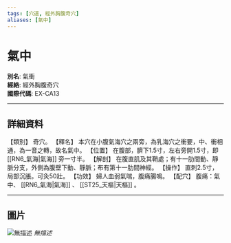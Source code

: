 ```yaml
---
tags: [穴道, 經外胸腹奇穴]
aliases: [氣中]
---
```


# 氣中

**別名**: 氣衝  
**經絡**: 經外胸腹奇穴  
**國際代碼**: EX-CA13  

---

## 詳細資料
【類別】
奇穴。
【釋名】
本穴在小腹氣海穴之兩旁，為乳海穴之衝要，中、衝相通，為一音之轉，故名氣中。
【位置】
在腹部，臍下1.5寸，左右旁開1.5寸，即 [[RN6_氣海|氣海]] 旁一寸半。
【解剖】
在腹直肌及其鞘處；有十一肋間動、靜脈分支，外側為腹壁下動、靜脈；布有第十一肋間神經。
【操作】
直刺2.5寸，局部沉脹。可灸50壯。
【功效】
婦人血弱氣喘，腹痛腸鳴。
【配穴】
腹痛：氣中、 [[RN6_氣海|氣海]] 、 [[ST25_天樞|天樞]] 。

---

## 圖片
![無描述](https://yibian.hopto.org/pic/shu16/509.gif)
_無描述_

